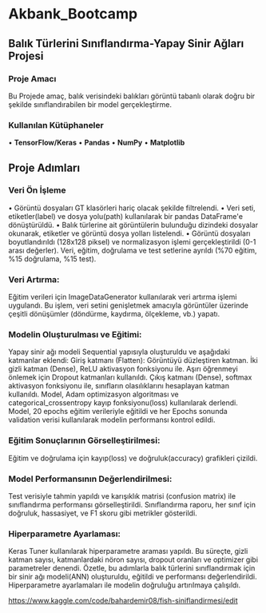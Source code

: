 # Akbank_Bootcamp

## Balık Türlerini Sınıflandırma-Yapay Sinir Ağları Projesi

### Proje Amacı
Bu Projede amaç, balık verisindeki balıkları görüntü tabanlı olarak doğru bir şekilde sınıflandırabilen bir model gerçekleştirme.

### Kullanılan Kütüphaneler
• **TensorFlow/Keras**
• **Pandas**
• **NumPy**
• **Matplotlib**

## Proje Adımları
### Veri Ön İşleme
  • Görüntü dosyaları GT klasörleri hariç olacak şekilde filtrelendi.
  • Veri seti, etiketler(label) ve dosya yolu(path) kullanılarak bir pandas DataFrame'e dönüştürüldü.
  • Balık türlerine ait görüntülerin bulunduğu dizindeki dosyalar okunarak, etiketler ve görüntü dosya yolları listelendi.
  • Görüntü dosyaları boyutlandırıldı (128x128 piksel) ve normalizasyon işlemi gerçekleştirildi (0-1 arası değerler).
Veri, eğitim, doğrulama ve test setlerine ayrıldı (%70 eğitim, %15 doğrulama, %15 test).

### Veri Artırma:
Eğitim verileri için ImageDataGenerator kullanılarak veri artırma işlemi uygulandı. Bu işlem, veri setini genişletmek amacıyla görüntüler üzerinde çeşitli dönüşümler (döndürme, kaydırma, ölçekleme, vb.) yapatı.

### **Modelin Oluşturulması ve Eğitimi:**

Yapay sinir ağı modeli Sequential yapısıyla oluşturuldu ve aşağıdaki katmanlar eklendi:
Giriş katmanı (Flatten): Görüntüyü düzleştiren katman.
İki gizli katman (Dense), ReLU aktivasyon fonksiyonu ile. Aşırı öğrenmeyi önlemek için Dropout katmanları kullanıldı.
Çıkış katmanı (Dense), softmax aktivasyon fonksiyonu ile, sınıfların olasılıklarını hesaplayan katman kullanıldı.
Model, Adam optimizasyon algoritması ve categorical_crossentropy kayıp fonksiyonu(loss) kullanılarak derlendi.
Model, 20 epochs eğitim verileriyle eğitildi ve her Epochs sonunda validation verisi kullanılarak modelin performansı kontrol edildi.

### **Eğitim Sonuçlarının Görselleştirilmesi:**
Eğitim ve doğrulama için kayıp(loss) ve doğruluk(accuracy) grafikleri çizildi.

### **Model Performansının Değerlendirilmesi:**
Test verisiyle tahmin yapıldı ve karışıklık matrisi (confusion matrix) ile sınıflandırma performansı görselleştirildi.
Sınıflandırma raporu, her sınıf için doğruluk, hassasiyet, ve F1 skoru gibi metrikler gösterildi.

### **Hiperparametre Ayarlaması:**
Keras Tuner kullanılarak hiperparametre araması yapıldı. Bu süreçte, gizli katman sayısı, katmanlardaki nöron sayısı, dropout oranları ve optimizer gibi parametreler denendi.
Özetle, bu adımlarla balık türlerini sınıflandırmak için bir sinir ağı modeli(ANN) oluşturuldu, eğitildi ve performansı değerlendirildi. Hiperparametre ayarlamaları ile modelin doğruluğu artırılmaya çalışıldı.

https://www.kaggle.com/code/bahardemir08/fish-siniflandirmesi/edit
